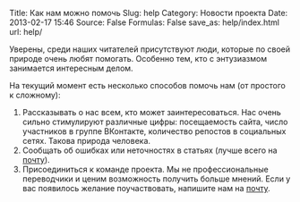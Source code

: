Title: Как нам можно помочь
Slug: help
Category: Новости проекта
Date: 2013-02-17 15:46
Source: False
Formulas: False
save_as: help/index.html
url: help/

Уверены, среди наших читателей присутствуют люди, которые по своей природе очень любят помогать. Особенно тем, кто с энтузиазмом занимается интересным делом.

На текущий момент есть несколько способов помочь нам (от простого к сложному):

1. Рассказывать о нас всем, кто может заинтересоваться. Нас очень сильно стимулируют различные цифры: посещаемость сайта, число участников в группе ВКонтакте, количество репостов в социальных сетях. Такова природа человека.
2. Сообщать об ошибках или неточностях в статьях (лучше всего на [почту](mailto:contact@chtoes.li)).
3. Присоединиться к команде проекта. Мы не профессиональные переводчики и ценим возможность получить больше мнений. Если у вас появилось желание поучаствовать, напишите нам на [почту](mailto:contact@chtoes.li).
